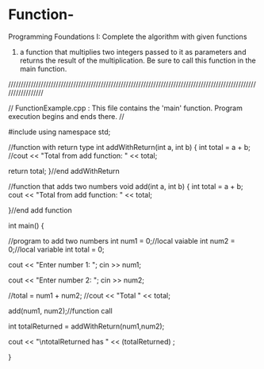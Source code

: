 # Function-
Programming Foundations I: Complete the algorithm with given functions

1. a function that multiplies two integers passed to it as parameters and returns the result of the multiplication. Be sure to call this function in the main function.

/////////////////////////////////////////////////////////////////////////////////////////////////////////////////

// FunctionExample.cpp : This file contains the 'main' function. Program execution begins and ends there.
//

#include <iostream>
using namespace std;

 

//function with return type
int addWithReturn(int a, int b) {
int total = a + b;
//cout << "Total from add function: " << total;

return total;
}//end addWithReturn

 


//function that adds two numbers
void add(int a, int b) {
int total = a + b;
cout << "Total from add function: " << total;

}//end add function

int main()
{

//program to add two numbers
int num1 = 0;//local vaiable
int num2 = 0;//local variable
int total = 0;

cout << "Enter number 1: ";
cin >> num1;

cout << "Enter number 2: ";
cin >> num2;

//total = num1 + num2;
//cout << "Total " << total;

add(num1, num2);//function call

int totalReturned = addWithReturn(num1,num2);

cout << "\ntotalReturned has " << (totalReturned) ;


}
